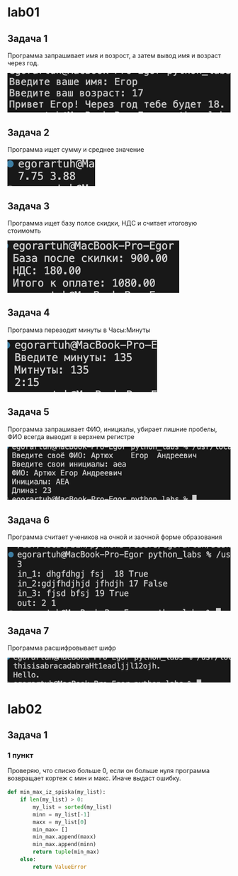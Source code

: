 # lab01

## Задача 1

Программа запрашивает имя и возрост, а затем вывод имя и возраст через год.  

![вывод_задача1](/images/lab01/01.png)

## Задача 2

Программа ищет сумму и среднее значение 

![Вывод_задача2](/images/lab01/02.png)

## Задача 3

Программа ищет базу полсе скидки, НДС и считает итоговую стоимомть 

![Вывод_задача3](/images/lab01/03.png)

## Задача 4

Программа переаодит минуты в Часы:Минуты

![Вывод_задача4](/images/lab01/04.png)

## Задача 5

Программа запрашивает ФИО, инициалы, убирает лишние пробелы, ФИО всегда выводит в верхнем регистре

![Вывод_задача5](/images/lab01/05.png)

## Задача 6

Программа считает учеников на очной и заочной форме образования

![Вывод_задача6](/images/lab01/06.png)

## Задача 7

Программа расшифровывает шифр

![Вывод_задача5](/images/lab01/07.png)


# lab02

## Задача 1

### 1 пункт

Проверяю, что списко больше 0, если он больше нуля программа возвращает кортеж с мин и макс. Иначе выдаст ошибку. 

```python
def min_max_iz_spiska(my_list): 
    if len(my_list) > 0:          
        my_list = sorted(my_list)
        minn = my_list[-1]
        maxx = my_list[0]
        min_max= []
        min_max.append(maxx)
        min_max.append(minn)
        return tuple(min_max)
    else:
        return ValueError
```
